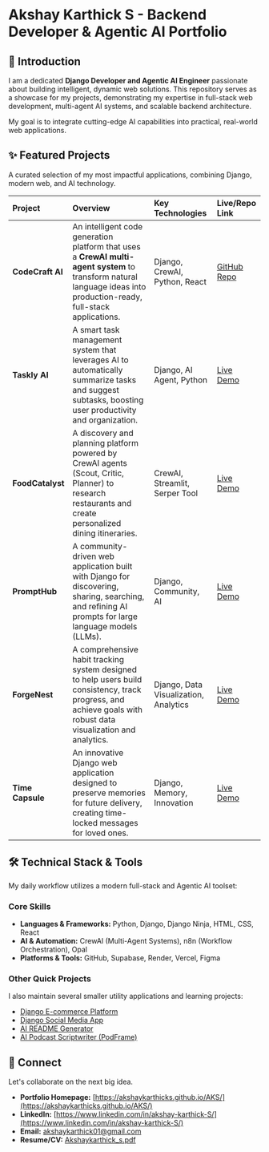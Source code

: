 # Akshay Karthick S - Backend Developer & Agentic AI Portfolio

## 🚀 Introduction

I am a dedicated **Django Developer and Agentic AI Engineer** passionate about building intelligent, dynamic web solutions. This repository serves as a showcase for my projects, demonstrating my expertise in full-stack web development, multi-agent AI systems, and scalable backend architecture.

My goal is to integrate cutting-edge AI capabilities into practical, real-world web applications.

## ✨ Featured Projects

A curated selection of my most impactful applications, combining Django, modern web, and AI technology.

| Project | Overview | Key Technologies | Live/Repo Link |
| :--- | :--- | :--- | :--- |
| **CodeCraft AI** | An intelligent code generation platform that uses a **CrewAI multi-agent system** to transform natural language ideas into production-ready, full-stack applications. | Django, CrewAI, Python, React | [GitHub Repo](https://github.com/akshaykarthicks/CodeCraft-AI.git) |
| **Taskly AI** | A smart task management system that leverages AI to automatically summarize tasks and suggest subtasks, boosting user productivity and organization. | Django, AI Agent, Python | [Live Demo](https://taskly-ai-five.vercel.app/) |
| **FoodCatalyst** | A discovery and planning platform powered by CrewAI agents (Scout, Critic, Planner) to research restaurants and create personalized dining itineraries. | CrewAI, Streamlit, Serper Tool | [Live Demo](https://foodcatalyst.streamlit.app/) |
| **PromptHub** | A community-driven web application built with Django for discovering, sharing, searching, and refining AI prompts for large language models (LLMs). | Django, Community, AI | [Live Demo](https://prompthub-umber.vercel.app/) |
| **ForgeNest** | A comprehensive habit tracking system designed to help users build consistency, track progress, and achieve goals with robust data visualization and analytics. | Django, Data Visualization, Analytics | [Live Demo](https://forgenest.vercel.app/) |
| **Time Capsule** | An innovative Django web application designed to preserve memories for future delivery, creating time-locked messages for loved ones. | Django, Memory, Innovation | [Live Demo](https://time-capsule-xjtz.onrender.com) |

## 🛠️ Technical Stack & Tools

My daily workflow utilizes a modern full-stack and Agentic AI toolset:

### Core Skills
* **Languages & Frameworks:** Python, Django, Django Ninja, HTML, CSS, React
* **AI & Automation:** CrewAI (Multi-Agent Systems), n8n (Workflow Orchestration), Opal
* **Platforms & Tools:** GitHub, Supabase, Render, Vercel, Figma

### Other Quick Projects
I also maintain several smaller utility applications and learning projects:
* [Django E-commerce Platform](https://our-ecom.onrender.com/)
* [Django Social Media App](https://our-social.onrender.com)
* [AI README Generator](https://readme-maker-delta.vercel.app/)
* [AI Podcast Scriptwriter (PodFrame)](https://podframe.vercel.app/)

## 🔗 Connect

Let's collaborate on the next big idea.

* **Portfolio Homepage:** [https://akshaykarthicks.github.io/AKS/](https://akshaykarthicks.github.io/AKS/)
* **LinkedIn:** [https://www.linkedin.com/in/akshay-karthick-S/](https://www.linkedin.com/in/akshay-karthick-S/)
* **Email:** akshaykarthick01@gmail.com
* **Resume/CV:** [Akshaykarthick_s.pdf](Akshaykarthick_s.pdf)
